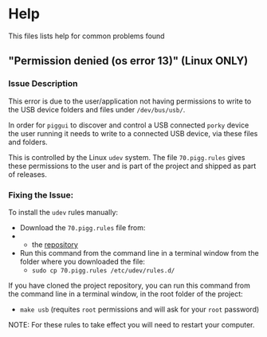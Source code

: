 # Help

This files lists help for common problems found

## "Permission denied (os error 13)" (Linux ONLY)

### Issue Description

This error is due to the user/application not having permissions to write to the USB device folders and
files under `/dev/bus/usb/`.

In order for `piggui` to discover and control a USB connected `porky` device the user running it needs to write
to a connected USB device, via these files and folders.

This is controlled by the Linux `udev` system. The file `70.pigg.rules` gives these permissions to the user and
is part of the project and shipped as part of releases.

### Fixing the Issue:

To install the `udev` rules manually:

- Download the `70.pigg.rules` file from:
- <!---
  the [latest release]((https://github.com/andrewdavidmackenzie/pigg/releases/latest/70.pigg.rules))
  -->
    - the [repository](https://github.com/andrewdavidmackenzie/pigg/blob/master/70.pigg.rules)
- Run this command from the command line in a terminal window from the folder where you downloaded the file:
    - `sudo cp 70.pigg.rules /etc/udev/rules.d/`

If you have cloned the project repository, you can run this command from the command line in a terminal window,
in the root folder of the project:

- `make usb` (requites `root` permissions and will ask for your `root` password)

NOTE: For these rules to take effect you will need to restart your computer.
